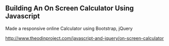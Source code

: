 ## Building An On Screen Calculator Using Javascript
 Made a responsive online Calculator using Bootstrap, jQuery

http://www.theodinproject.com/javascript-and-jquery/on-screen-calculator
